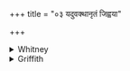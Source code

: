 +++
title = "०३ यदुवक्थानृतं जिह्वया"

+++

<details><summary>Whitney</summary>

### Translation
3. In that thou hast spoken with the tongue untruth, much wrong—from the  
king of true ordinances (*-dhárman*), from Varuṇa, I release thee.

### Notes
⌊Read *yát tvám uváktha ánṛtam?*⌋ The comm. has in **a** the absurd  
reading *uvakta*, treating it as for *uvaktha*, which all the mss. give.
</details>

<details><summary>Griffith</summary>

Whatever falsehood thou hast told, much evil spoken with the tongue, I liberate thee from the noose of Varuna the righteous King.
</details>
